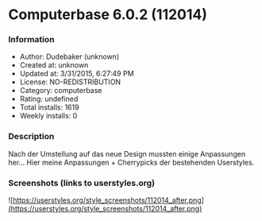 # Computerbase 6.0.2 (112014)

### Information
- Author: Dudebaker (unknown)
- Created at: unknown
- Updated at: 3/31/2015, 6:27:49 PM
- License: NO-REDISTRIBUTION
- Category: computerbase
- Rating: undefined
- Total installs: 1619
- Weekly installs: 0


### Description
Nach der Umstellung auf das neue Design mussten einige Anpassungen her...
Hier meine Anpassungen + Cherrypicks der bestehenden Userstyles.


### Screenshots (links to userstyles.org)
![https://userstyles.org/style_screenshots/112014_after.png](https://userstyles.org/style_screenshots/112014_after.png)


